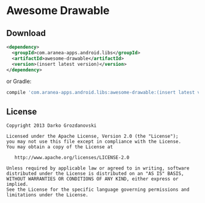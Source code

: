 Awesome Drawable
============

Download
--------

```xml
<dependency>
  <groupId>com.aranea-apps.android.libs</groupId>
  <artifactId>awesome-drawable</artifactId>
  <version>(insert latest version)</version>
</dependency>
```
or Gradle:
```groovy
compile 'com.aranea-apps.android.libs:awesome-drawable:(insert latest version)'
```

License
-------

    Copyright 2013 Darko Grozdanovski

    Licensed under the Apache License, Version 2.0 (the "License");
    you may not use this file except in compliance with the License.
    You may obtain a copy of the License at

       http://www.apache.org/licenses/LICENSE-2.0

    Unless required by applicable law or agreed to in writing, software
    distributed under the License is distributed on an "AS IS" BASIS,
    WITHOUT WARRANTIES OR CONDITIONS OF ANY KIND, either express or implied.
    See the License for the specific language governing permissions and
    limitations under the License.
